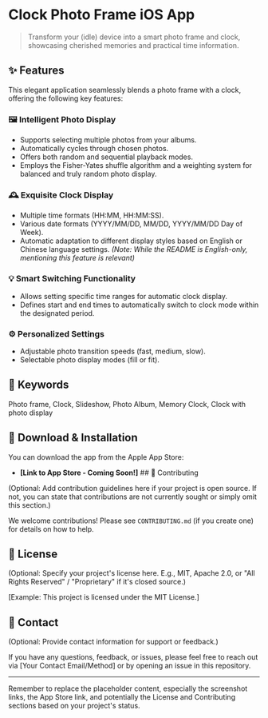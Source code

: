# Clock Photo Frame iOS App

> Transform your (idle) device into a smart photo frame and clock, showcasing cherished memories and practical time information.

## ✨ Features

This elegant application seamlessly blends a photo frame with a clock, offering the following key features:

### 🖼️ Intelligent Photo Display

* Supports selecting multiple photos from your albums.
* Automatically cycles through chosen photos.
* Offers both random and sequential playback modes.
* Employs the Fisher-Yates shuffle algorithm and a weighting system for balanced and truly random photo display.

### 🕰️ Exquisite Clock Display

* Multiple time formats (HH:MM, HH:MM:SS).
* Various date formats (YYYY/MM/DD, MM/DD, YYYY/MM/DD Day of Week).
* Automatic adaptation to different display styles based on English or Chinese language settings. *(Note: While the README is English-only, mentioning this feature is relevant)*

### 💡 Smart Switching Functionality

* Allows setting specific time ranges for automatic clock display.
* Defines start and end times to automatically switch to clock mode within the designated period.

### ⚙️ Personalized Settings

* Adjustable photo transition speeds (fast, medium, slow).
* Selectable photo display modes (fill or fit).

## 🔑 Keywords

Photo frame, Clock, Slideshow, Photo Album, Memory Clock, Clock with photo display

## 🚀 Download & Installation

You can download the app from the Apple App Store:

* **[Link to App Store - Coming Soon!]** ## 🤝 Contributing

(Optional: Add contribution guidelines here if your project is open source. If not, you can state that contributions are not currently sought or simply omit this section.)

We welcome contributions! Please see `CONTRIBUTING.md` (if you create one) for details on how to help.

## 📄 License

(Optional: Specify your project's license here. E.g., MIT, Apache 2.0, or "All Rights Reserved" / "Proprietary" if it's closed source.)

[Example: This project is licensed under the MIT License.]

## 📧 Contact

(Optional: Provide contact information for support or feedback.)

If you have any questions, feedback, or issues, please feel free to reach out via [Your Contact Email/Method] or by opening an issue in this repository.

---

Remember to replace the placeholder content, especially the screenshot links, the App Store link, and potentially the License and Contributing sections based on your project's status.
